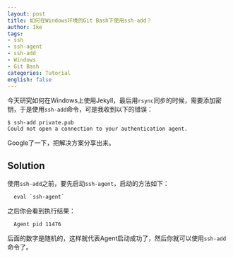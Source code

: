 ```yaml
---
layout: post
title: 如何在Windows环境的Git Bash下使用ssh-add？
author: Ike
tags:
- ssh
- ssh-agent
- ssh-add
- Windows
- Git Bash
categories: Tutorial
english: false
---
```


今天研究如何在Windows上使用Jekyll，最后用``rsync``同步的时候，需要添加密钥，于是使用``ssh-add``命令，可是我收到以下的错误：

```shell
$ ssh-add private.pub
Could not open a connection to your authentication agent.
```

Google了一下，把解决方案分享出来。

## Solution

使用``ssh-add``之前，要先启动``ssh-agent``，启动的方法如下：

```shell
  eval `ssh-agent`
```

之后你会看到执行结果：

```shell
  Agent pid 11476
```

后面的数字是随机的，这样就代表Agent启动成功了，然后你就可以使用``ssh-add``命令了。